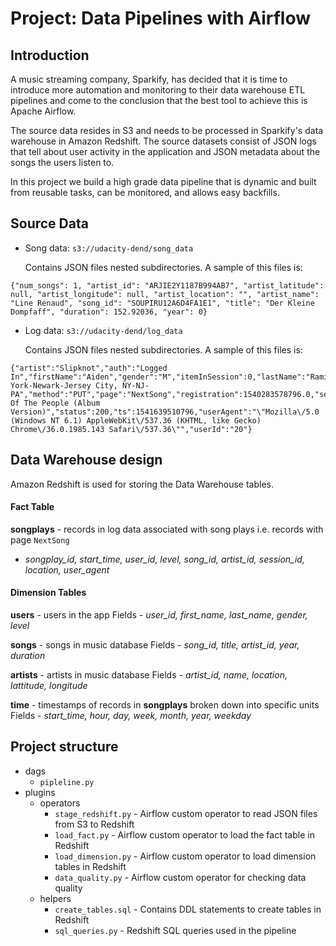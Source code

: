 # Project: Data Pipelines with Airflow

## Introduction

A music streaming company, Sparkify, has decided that it is time to introduce more automation and monitoring to their data warehouse ETL pipelines and come to the conclusion that the best tool to achieve this is Apache Airflow.

The source data resides in S3 and needs to be processed in Sparkify's data warehouse in Amazon Redshift. The source datasets consist of JSON logs that tell about user activity in the application and JSON metadata about the songs the users listen to.

In this project we build a high grade data pipeline that is dynamic and built from reusable tasks, can be monitored, and allows easy backfills.


## Source Data
* Song data: `s3://udacity-dend/song_data`
	
	Contains JSON files nested subdirectories. A sample of this files is:

```
{"num_songs": 1, "artist_id": "ARJIE2Y1187B994AB7", "artist_latitude": null, "artist_longitude": null, "artist_location": "", "artist_name": "Line Renaud", "song_id": "SOUPIRU12A6D4FA1E1", "title": "Der Kleine Dompfaff", "duration": 152.92036, "year": 0}
```

* Log data: `s3://udacity-dend/log_data`
		
	Contains JSON files nested subdirectories. A sample of this files is:

```
{"artist":"Slipknot","auth":"Logged In","firstName":"Aiden","gender":"M","itemInSession":0,"lastName":"Ramirez","length":192.57424,"level":"paid","location":"New York-Newark-Jersey City, NY-NJ-PA","method":"PUT","page":"NextSong","registration":1540283578796.0,"sessionId":19,"song":"Opium Of The People (Album Version)","status":200,"ts":1541639510796,"userAgent":"\"Mozilla\/5.0 (Windows NT 6.1) AppleWebKit\/537.36 (KHTML, like Gecko) Chrome\/36.0.1985.143 Safari\/537.36\"","userId":"20"}
```

## Data Warehouse design

Amazon Redshift is used for storing the Data Warehouse tables.

#### Fact Table
 **songplays**  - records in log data associated with song plays i.e. records with page  `NextSong`
-   _songplay_id, start_time, user_id, level, song_id, artist_id, session_id, location, user_agent_

#### Dimension Tables
 **users**  - users in the app
	Fields -   _user_id, first_name, last_name, gender, level_
	
 **songs**  - songs in music database
Fields - _song_id, title, artist_id, year, duration_

**artists**  - artists in music database
Fields -   _artist_id, name, location, lattitude, longitude_

  **time**  - timestamps of records in  **songplays**  broken down into specific units
Fields -   _start_time, hour, day, week, month, year, weekday_



## Project structure

* dags
	- `pipleline.py`
* plugins
	- operators
		* `stage_redshift.py` - Airflow custom operator to read JSON files from S3 to Redshift
		* `load_fact.py` - Airflow custom operator to load the fact table in Redshift
		* `load_dimension.py` - Airflow custom operator to load dimension tables in Redshift
		* `data_quality.py` - Airflow custom operator for checking data quality
	- helpers
		* `create_tables.sql` - Contains DDL statements to create tables in Redshift
		* `sql_queries.py` - Redshift SQL queries used in the pipeline		